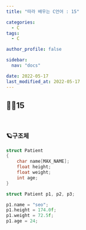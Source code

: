 ```yaml
---
title: "따라 배우는 C언어 : 15"

categories:
  - C
tags:
  - C

author_profile: false

sidebar:
  nav: "docs"

date: 2022-05-17
last_modified_at: 2022-05-17
---
```


## 🙇‍♀️15

<br>

### 🪐구조체

```c
struct Patient
{
    char name[MAX_NAME];
    float height;
    float weight;
    int age;
}

struct Patient p1, p2, p3;

p1.name = "seo";
p1.height = 174.0f;
p1.weight = 72.5f;
p1.age = 24;
```

